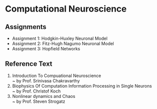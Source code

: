 # Computational Neuroscience

## Assignments
- Assignment 1: Hodgkin-Huxley Neuronal Model
- Assignment 2: Fitz-Hugh Nagumo Neuronal Model
- Assignment 3: Hopfield Networks

## Reference Text
1. Introduction To Compuational Neuroscience  
   ~ by Prof. Srinivasa Chakravarthy
2. Biophysics Of Computation Information Processing in Single Neurons  
   ~ by Prof. Christof Koch
3. Nonlinear dynamics and Chaos  
   ~ by Prof. Steven Strogatz